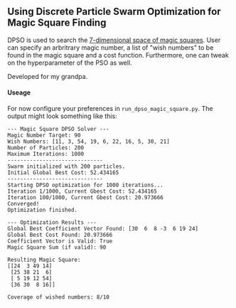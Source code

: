 
## Using Discrete Particle Swarm Optimization for Magic Square Finding

DPSO is used to search the [7-dimensional space of magic squares](https://de.wikipedia.org/wiki/Magisches_Quadrat#Sonstiges).
User can specify an arbritrary magic number, a list of "wish numbers" to be found in the magic square and a cost function.
Furthermore, one can tweak on the hyperparameter of the PSO as well.

Developed for my grandpa.



#### Useage
For now configure your preferences in `run_dpso_magic_square.py`.
The output might look something like this:

```
--- Magic Square DPSO Solver ---
Magic Number Target: 90
Wish Numbers: [11, 3, 54, 19, 6, 22, 16, 5, 30, 21]
Number of Particles: 200
Maximum Iterations: 1000
------------------------------
Swarm initialized with 200 particles.
Initial Global Best Cost: 52.434165
------------------------------
Starting DPSO optimization for 1000 iterations...
Iteration 1/1000, Current Gbest Cost: 52.434165
Iteration 100/1000, Current Gbest Cost: 20.973666
Converged!
Optimization finished.

--- Optimization Results ---
Global Best Coefficient Vector Found: [30  6  8 -3  6 19 24]
Global Best Cost Found: 20.973666
Coefficient Vector is Valid: True
Magic Square Sum (if valid): 90

Resulting Magic Square:
[[24  3 49 14]
 [25 38 21  6]
 [ 5 19 12 54]
 [36 30  8 16]]

Coverage of wished numbers: 8/10
```
